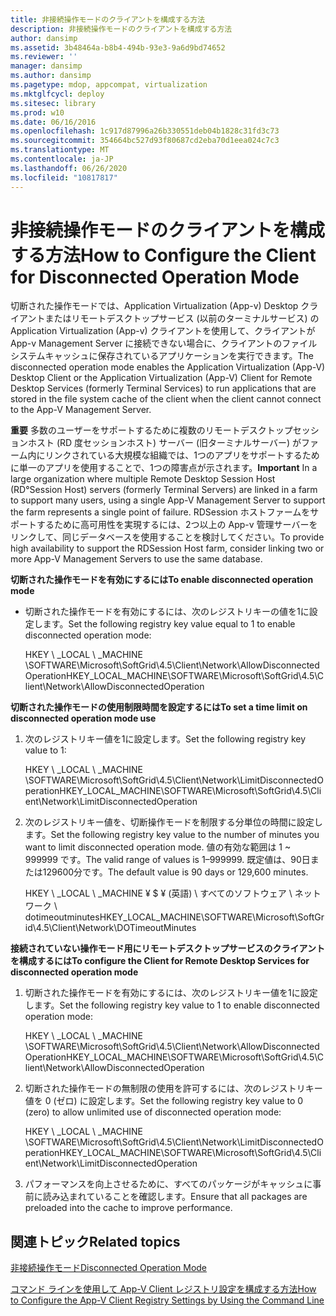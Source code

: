 ```yaml
---
title: 非接続操作モードのクライアントを構成する方法
description: 非接続操作モードのクライアントを構成する方法
author: dansimp
ms.assetid: 3b48464a-b8b4-494b-93e3-9a6d9bd74652
ms.reviewer: ''
manager: dansimp
ms.author: dansimp
ms.pagetype: mdop, appcompat, virtualization
ms.mktglfcycl: deploy
ms.sitesec: library
ms.prod: w10
ms.date: 06/16/2016
ms.openlocfilehash: 1c917d87996a26b330551deb04b1828c31fd3c73
ms.sourcegitcommit: 354664bc527d93f80687cd2eba70d1eea024c7c3
ms.translationtype: MT
ms.contentlocale: ja-JP
ms.lasthandoff: 06/26/2020
ms.locfileid: "10817817"
---
```

# <span data-ttu-id="018ef-103">非接続操作モードのクライアントを構成する方法</span><span class="sxs-lookup"><span data-stu-id="018ef-103">How to Configure the Client for Disconnected Operation Mode</span></span>


<span data-ttu-id="018ef-104">切断された操作モードでは、Application Virtualization (App-v) Desktop クライアントまたはリモートデスクトップサービス (以前のターミナルサービス) の Application Virtualization (App-v) クライアントを使用して、クライアントが App-v Management Server に接続できない場合に、クライアントのファイルシステムキャッシュに保存されているアプリケーションを実行できます。</span><span class="sxs-lookup"><span data-stu-id="018ef-104">The disconnected operation mode enables the Application Virtualization (App-V) Desktop Client or the Application Virtualization (App-V) Client for Remote Desktop Services (formerly Terminal Services) to run applications that are stored in the file system cache of the client when the client cannot connect to the App-V Management Server.</span></span>

<span data-ttu-id="018ef-105">**重要** 多数のユーザーをサポートするために複数のリモートデスクトップセッションホスト (RD 度セッションホスト) サーバー (旧ターミナルサーバー) がファーム内にリンクされている大規模な組織では、1つのアプリをサポートするために単一のアプリを使用することで、1つの障害点が示されます。</span><span class="sxs-lookup"><span data-stu-id="018ef-105">**Important** In a large organization where multiple Remote Desktop Session Host (RD°Session Host) servers (formerly Terminal Servers) are linked in a farm to support many users, using a single App-V Management Server to support the farm represents a single point of failure.</span></span> <span data-ttu-id="018ef-106">RDSession ホストファームをサポートするために高可用性を実現するには、2つ以上の App-v 管理サーバーをリンクして、同じデータベースを使用することを検討してください。</span><span class="sxs-lookup"><span data-stu-id="018ef-106">To provide high availability to support the RDSession Host farm, consider linking two or more App-V Management Servers to use the same database.</span></span>

 

**<span data-ttu-id="018ef-107">切断された操作モードを有効にするには</span><span class="sxs-lookup"><span data-stu-id="018ef-107">To enable disconnected operation mode</span></span>**

-   <span data-ttu-id="018ef-108">切断された操作モードを有効にするには、次のレジストリキーの値を1に設定します。</span><span class="sxs-lookup"><span data-stu-id="018ef-108">Set the following registry key value equal to 1 to enable disconnected operation mode:</span></span>

    <span data-ttu-id="018ef-109">HKEY \ _LOCAL \ _MACHINE \\SOFTWARE\\Microsoft\\SoftGrid\\4.5\\Client\\Network\\AllowDisconnectedOperation</span><span class="sxs-lookup"><span data-stu-id="018ef-109">HKEY\_LOCAL\_MACHINE\\SOFTWARE\\Microsoft\\SoftGrid\\4.5\\Client\\Network\\AllowDisconnectedOperation</span></span>

**<span data-ttu-id="018ef-110">切断された操作モードの使用制限時間を設定するには</span><span class="sxs-lookup"><span data-stu-id="018ef-110">To set a time limit on disconnected operation mode use</span></span>**

1.  <span data-ttu-id="018ef-111">次のレジストリキー値を1に設定します。</span><span class="sxs-lookup"><span data-stu-id="018ef-111">Set the following registry key value to 1:</span></span>

    <span data-ttu-id="018ef-112">HKEY \ _LOCAL \ _MACHINE \\SOFTWARE\\Microsoft\\SoftGrid\\4.5\\Client\\Network\\LimitDisconnectedOperation</span><span class="sxs-lookup"><span data-stu-id="018ef-112">HKEY\_LOCAL\_MACHINE\\SOFTWARE\\Microsoft\\SoftGrid\\4.5\\Client\\Network\\LimitDisconnectedOperation</span></span>

2.  <span data-ttu-id="018ef-113">次のレジストリキー値を、切断操作モードを制限する分単位の時間に設定します。</span><span class="sxs-lookup"><span data-stu-id="018ef-113">Set the following registry key value to the number of minutes you want to limit disconnected operation mode.</span></span> <span data-ttu-id="018ef-114">値の有効な範囲は 1 ~ 999999 です。</span><span class="sxs-lookup"><span data-stu-id="018ef-114">The valid range of values is 1–999999.</span></span> <span data-ttu-id="018ef-115">既定値は、90日または129600分です。</span><span class="sxs-lookup"><span data-stu-id="018ef-115">The default value is 90 days or 129,600 minutes.</span></span>

    <span data-ttu-id="018ef-116">HKEY \ _LOCAL \ _MACHINE ¥ $ ¥ (英語) \ すべてのソフトウェア \ ネットワーク \\ dotimeoutminutes</span><span class="sxs-lookup"><span data-stu-id="018ef-116">HKEY\_LOCAL\_MACHINE\\SOFTWARE\\Microsoft\\SoftGrid\\4.5\\Client\\Network\\DOTimeoutMinutes</span></span>

**<span data-ttu-id="018ef-117">接続されていない操作モード用にリモートデスクトップサービスのクライアントを構成するには</span><span class="sxs-lookup"><span data-stu-id="018ef-117">To configure the Client for Remote Desktop Services for disconnected operation mode</span></span>**

1.  <span data-ttu-id="018ef-118">切断された操作モードを有効にするには、次のレジストリキー値を1に設定します。</span><span class="sxs-lookup"><span data-stu-id="018ef-118">Set the following registry key value to 1 to enable disconnected operation mode:</span></span>

    <span data-ttu-id="018ef-119">HKEY \ _LOCAL \ _MACHINE \\SOFTWARE\\Microsoft\\SoftGrid\\4.5\\Client\\Network\\AllowDisconnectedOperation</span><span class="sxs-lookup"><span data-stu-id="018ef-119">HKEY\_LOCAL\_MACHINE\\SOFTWARE\\Microsoft\\SoftGrid\\4.5\\Client\\Network\\AllowDisconnectedOperation</span></span>

2.  <span data-ttu-id="018ef-120">切断された操作モードの無制限の使用を許可するには、次のレジストリキー値を 0 (ゼロ) に設定します。</span><span class="sxs-lookup"><span data-stu-id="018ef-120">Set the following registry key value to 0 (zero) to allow unlimited use of disconnected operation mode:</span></span>

    <span data-ttu-id="018ef-121">HKEY \ _LOCAL \ _MACHINE \\SOFTWARE\\Microsoft\\SoftGrid\\4.5\\Client\\Network\\LimitDisconnectedOperation</span><span class="sxs-lookup"><span data-stu-id="018ef-121">HKEY\_LOCAL\_MACHINE\\SOFTWARE\\Microsoft\\SoftGrid\\4.5\\Client\\Network\\LimitDisconnectedOperation</span></span>

3.  <span data-ttu-id="018ef-122">パフォーマンスを向上させるために、すべてのパッケージがキャッシュに事前に読み込まれていることを確認します。</span><span class="sxs-lookup"><span data-stu-id="018ef-122">Ensure that all packages are preloaded into the cache to improve performance.</span></span>

## <span data-ttu-id="018ef-123">関連トピック</span><span class="sxs-lookup"><span data-stu-id="018ef-123">Related topics</span></span>


[<span data-ttu-id="018ef-124">非接続操作モード</span><span class="sxs-lookup"><span data-stu-id="018ef-124">Disconnected Operation Mode</span></span>](disconnected-operation-mode.md)

[<span data-ttu-id="018ef-125">コマンド ラインを使用して App-V Client レジストリ設定を構成する方法</span><span class="sxs-lookup"><span data-stu-id="018ef-125">How to Configure the App-V Client Registry Settings by Using the Command Line</span></span>](how-to-configure-the-app-v-client-registry-settings-by-using-the-command-line.md)

 

 





